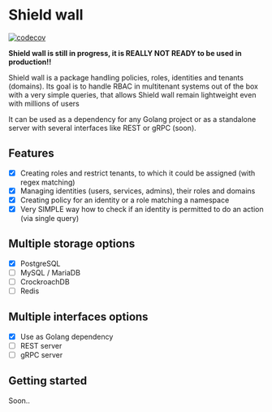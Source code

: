 # Shield wall

[![codecov](https://codecov.io/gh/davevurby/shieldwall/branch/main/graph/badge.svg?token=SKF2DP364R)](https://codecov.io/gh/davevurby/shieldwall)

**Shield wall is still in progress, it is REALLY NOT READY to be used in production!!**

Shield wall is a package handling policies, roles, identities and tenants (domains). Its goal is to handle RBAC in multitenant systems out of the box with a very simple queries, that allows Shield wall remain lightweight even with millions of users

It can be used as a dependency for any Golang project or as a standalone server with several interfaces like REST or gRPC (soon).

## Features

- [x] Creating roles and restrict tenants, to which it could be assigned (with regex matching)
- [x] Managing identities (users, services, admins), their roles and domains
- [x] Creating policy for an identity or a role matching a namespace
- [x] Very SIMPLE way how to check if an identity is permitted to do an action (via single query)

## Multiple storage options

- [x] PostgreSQL
- [ ] MySQL / MariaDB
- [ ] CrockroachDB
- [ ] Redis

## Multiple interfaces options

- [x] Use as Golang dependency
- [ ] REST server
- [ ] gRPC server

## Getting started

Soon..
